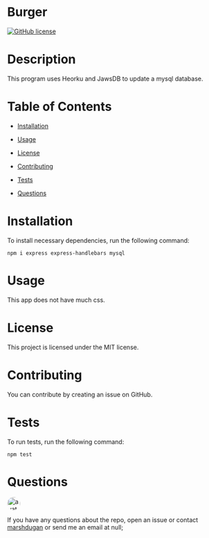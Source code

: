 # Burger
  [![GitHub license](https://img.shields.io/badge/license-MIT-blue)](https://github.com/marshdugan)

# Description

This program uses Heorku and JawsDB to update a mysql database.

# Table of Contents

  * [Installation](#Installation)

  * [Usage](#Usage)

  * [License](#License)

  * [Contributing](#Contributing)

  * [Tests](#Tests)
  
  * [Questions](#Questions)

# Installation
  To install necessary dependencies, run the following command:
  ~~~
  npm i express express-handlebars mysql
  ~~~

# Usage
  This app does not have much css.

# License
  This project is licensed under the MIT license.

# Contributing
  You can contribute by creating an issue on GitHub.

# Tests
  To run tests, run the following command:
  ~~~
  npm test
  ~~~

# Questions
  <img src="https://avatars2.githubusercontent.com/u/54903099?v=4" alt="avatar" style="border-radius: 16px" width="30"/>

  If you have any questions about the repo, open an issue or contact [marshdugan](https://api.github.com/users/marshdugan) or send me an email at null;

